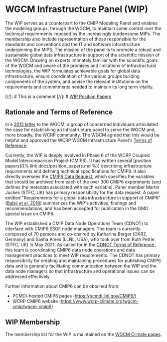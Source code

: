 # WGCM Infrastructure Panel (WIP)

The WIP serves as a counterpart to the CMIP Modeling Panel and enables the modeling groups, through the WGCM, to maintain some control over the technical requirements imposed by the increasingly burdensome MIPs. The membership also include representation of those responsible for the standards and conventions and the IT and software infrastructure underpinning the MIPS. The mission of the panel is to promote a robust and sustainable global data infrastructure in support of the scientific mission of the WGCM. Drawing on experts intimately familiar with the scientific goals of the WGCM and aware of the promises and limitations of infrastructural technologies, the WIP formulates achievable goals for global data infrastructure, ensure coordination of the various groups building components of the system, and advise the relevant institutions on the requirements and commitments needed to maintain its long term vitality.

[//]: # This is a comment
[//]: # [WIP Position Papers](position_papers.md)

## Rationale and Terms of Reference

In a <a href="Papers/standards-governance.pdf" rel="nofollow">2013 letter</a> to the WGCM, a group of concerned individuals articulated the case for establishing an Infrastructure panel to serve the WGCM and, more broadly, the WCRP community. The WGCM agreed that this would be helpful and approved the WCRP WGCM Infrastructure Panel&apos;s  <a href="Papers/WIP_Terms_of_Reference.pdf" rel="nofollow">Terms of Reference</a>.

Currently, the WIP is deeply involved in Phase 6 of the WCRP Coupled Model Intercomparison Project (CMIP6).
It has written several [position papers]({% link docs/position_papers.md %}) describing infrastructure requirements and defining technical specifications for CMIP6.
It also directly oversees the <a href="https://github.com/cmip6dr/Data_Request_Home" rel="nofollow">CMIP6 Data Request</a>, which specifies the variables that should be archived from each of the over 300 CMIP6 experiments (and defines the metadata associated with each variable).
Panel member Martin Juckes (STFC, UK) has primary responsibility for the data request. 
A paper entitled "Requirements for a global data infrastructure in support of CMIP6" (<a href="https://gmd.copernicus.org/articles/11/3659/2018/gmd-11-3659-2018.html" rel="nofollow">Balaji et al. 2018</a>) summarizes the WIP&apos;s activities, findings and recommendations, and has been accepted for publication in the GMD special issue on CMIP6.

The WIP established a CMIP Data Node Operations Team (CDNOT) to interface with CMIP6 ESGF node managers.
The team is currently composed of 70 persons and co-chaired by Katharina Berger (DKRZ, Germany) and Sasha Ames (LLNL, USA), who took over from Ruth Petrie (STFC, UK) in May 2021.
As called for in the <a href="Papers/CDNOT_Terms_of_Reference.pdf" rel="nofollow">CDNOT Terms of Reference </a>, this team is  coordinating CMIP6 data node operations and data management practices to meet WIP requirements.
The CDNOT has primary responsibility for creating and maintaining procedures for publishing CMIP6 data and is generally facilitating communication between the WIP and the data node managers so that infrastructure and operational issues can be addressed effectively.

Further information about CMIP6 can be obtained from:
 * PCMDI-hosted CMIP6 pages (<a href="https://pcmdi.llnl.gov/CMIP6/" rel="nofollow">https://pcmdi.llnl.gov/CMIP6/</a>)
 * WCRP CMIP6 website (<a href="https://www.wcrp-climate.org/wgcm-cmip/wgcm-cmip6" rel="nofollow">https://www.wcrp-climate.org/wgcm-cmip/wgcm-cmip6</a>)


## WIP Membership  

The membership list for the WIP is maintained on the <a href="https://www.wcrp-climate.org/wgcm-cmip/wip">WGCM Climate pages</a>.
